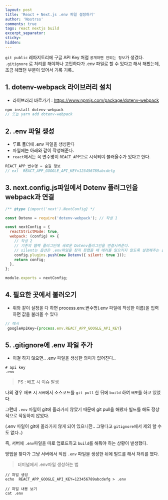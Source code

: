 ```yaml
---
layout: post
title: 'React + Next.js .env 파일 설정하기'
author: 'Nostrss'
comments: true
tags: react nextjs build
excerpt_separator:
sticky:
hidden:
---
```


`git public` 레파지토리에 구글 API Key 처럼 `공개하면 안되는 정보`가 생겼다.
`.gitignore` 로 처리를 해야하나 고민하다가 .env 파일로 할 수 있다고 해서 해봤는데, 조금 헤맸던 부분이 있어서 기록 기록..

## 1. dotenv-webpack 라이브러리 설치

- 라이브러리 바로가기 : https://www.npmjs.com/package/dotenv-webpack

```javascript
npm install dotenv-webpack
// 또는 yarn add dotenv-webpack
```

## 2. .env 파일 생성

- 루트 폴더에 .env 파일을 생성한다
- 파일에는 아래와 같이 작성해준다.
- `react`에서는 꼭 변수명이 `REACT_APP`으로 시작되야 불러올수가 있다고 한다.

```javascript
REACT_APP_변수명 = 숨길 정보
// ex)  REACT_APP_GOOGLE_API_KEY=123456789abcdefg
```

## 3. next.config.js파일에서 Dotenv 플러그인을 webpack과 연결

```javascript
/** @type {import('next').NextConfig} */

const Dotenv = require('dotenv-webpack'); // 작성 1

const nextConfig = {
  reactStrictMode: true,
  webpack: (config) => {
    // 작성 2
    // 기존의 웹팩 플러그인에 새로운 Dotenv플러그인을 연결시켜준다.
    // silent는 옵션은 .env파일을 찾지 못했을 때 에러를 일으키지 않도록 설정해주는 옵션이다.
    config.plugins.push(new Dotenv({ silent: true }));
    return config;
  },
};

module.exports = nextConfig;
```

## 4. 필요한 곳에서 불러오기

- 위와 같이 설정을 다 하면 process.env.변수명(.env 파일에 작성한 이름)을 입력하면 값을 불러올 수 있다

```javascript
// 예시
 googleApiKey={process.env.REACT_APP_GOOGLE_API_KEY}
```

## 5. .gitignore에 .env 파일 추가

- 이걸 하지 않으면.. .env 파일을 생성한 의미가 없어진다..

```
# api key
.env
```

> PS : 배포 시 이슈 발생

나의 경우 배포 시 `서버`에서 소스코드를 `git pull` 한 뒤에 `build` 하여 `배포`를 하고 있었다.

그런데 `.env` 파일이 git에 올라가지 않았기 때문에 git pull을 해봤자 빌드를 해도 정상적으로 작동하지 않았다.

(.env 파일이 git에 올라가지 않게 되어 있으니깐.. 그렇다고 `gitignore`에서 제외 할 수도 없다..)

즉, 서버에 `.env`파일을 따로 업로드하고 `build`를 해줘야 하는 상황이 발생했다.

방법을 찾다가 그냥 서버에서 직접 `.env` 파일을 생성한 뒤에 빌드를 해서 처리를 했다.

> 터미널에서 .env파일 생성하는 법

```
// 파일 생성
echo  REACT_APP_GOOGLE_API_KEY=123456789abcdefg > .env

// 파일 내용 보기
cat .env
```
